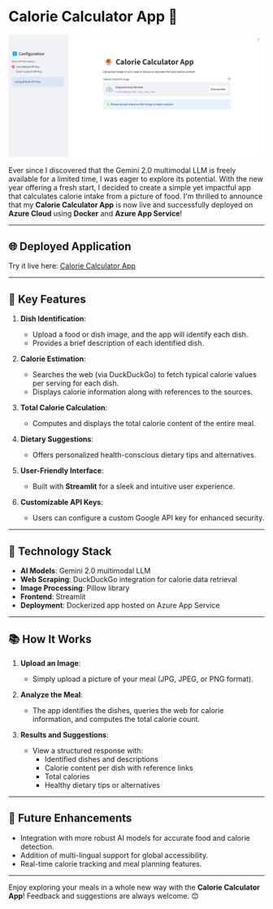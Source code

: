 # Calorie Calculator App 🍲

![Calorie Calculator Interface](interface.png)

Ever since I discovered that the Gemini 2.0 multimodal LLM is freely available for a limited time, I was eager to explore its potential. With the new year offering a fresh start, I decided to create a simple yet impactful app that calculates calorie intake from a picture of food. I'm thrilled to announce that my **Calorie Calculator App** is now live and successfully deployed on **Azure Cloud** using **Docker** and **Azure App Service**!

---

## 🌐 Deployed Application

Try it live here: [Calorie Calculator App](https://caloriecalculatorv1.azurewebsites.net/)

---

## 🌟 Key Features

1. **Dish Identification**:
   - Upload a food or dish image, and the app will identify each dish.
   - Provides a brief description of each identified dish.

2. **Calorie Estimation**:
   - Searches the web (via DuckDuckGo) to fetch typical calorie values per serving for each dish.
   - Displays calorie information along with references to the sources.

3. **Total Calorie Calculation**:
   - Computes and displays the total calorie content of the entire meal.

4. **Dietary Suggestions**:
   - Offers personalized health-conscious dietary tips and alternatives.

5. **User-Friendly Interface**:
   - Built with **Streamlit** for a sleek and intuitive user experience.

6. **Customizable API Keys**:
   - Users can configure a custom Google API key for enhanced security.

---

## 🚀 Technology Stack

- **AI Models**: Gemini 2.0 multimodal LLM
- **Web Scraping**: DuckDuckGo integration for calorie data retrieval
- **Image Processing**: Pillow library
- **Frontend**: Streamlit
- **Deployment**: Dockerized app hosted on Azure App Service

---

## 📚 How It Works

1. **Upload an Image**:
   - Simply upload a picture of your meal (JPG, JPEG, or PNG format).

2. **Analyze the Meal**:
   - The app identifies the dishes, queries the web for calorie information, and computes the total calorie count.

3. **Results and Suggestions**:
   - View a structured response with:
     - Identified dishes and descriptions
     - Calorie content per dish with reference links
     - Total calories
     - Healthy dietary tips or alternatives

---

## 🚀 Future Enhancements

- Integration with more robust AI models for accurate food and calorie detection.
- Addition of multi-lingual support for global accessibility.
- Real-time calorie tracking and meal planning features.

---

Enjoy exploring your meals in a whole new way with the **Calorie Calculator App**! Feedback and suggestions are always welcome. 😊
